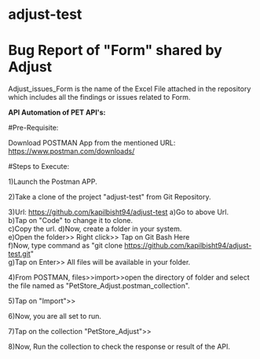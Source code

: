 # adjust-test

# Bug Report of "Form" shared by Adjust
Adjust_issues_Form is the name of the Excel File attached in the repository which includes all the findings or issues related to Form.

**API Automation of PET API's:**

#Pre-Requisite:

Download POSTMAN App from the mentioned URL:
https://www.postman.com/downloads/

#Steps to Execute:

1)Launch the Postman APP.

2)Take a clone of the project "adjust-test" from Git Repository.

3)Url: https://github.com/kapilbisht94/adjust-test
a)Go to above Url.  
b)Tap on "Code" to change it to clone.  
c)Copy the url. 
d)Now, create a folder in your system.  
e)Open the folder>> Right click>> Tap on Git Bash Here  
f)Now, type command as "git clone https://github.com/kapilbisht94/adjust-test.git"  
g)Tap on Enter>> All files will be available in your folder.    

4)From POSTMAN, files>>import>>open the directory of folder and select the file named as "PetStore_Adjust.postman_collection".

5)Tap on "Import">>

6)Now, you are all set to run.

7)Tap on the collection "PetStore_Adjust">>

8)Now, Run the collection to check the response or result of the API.

